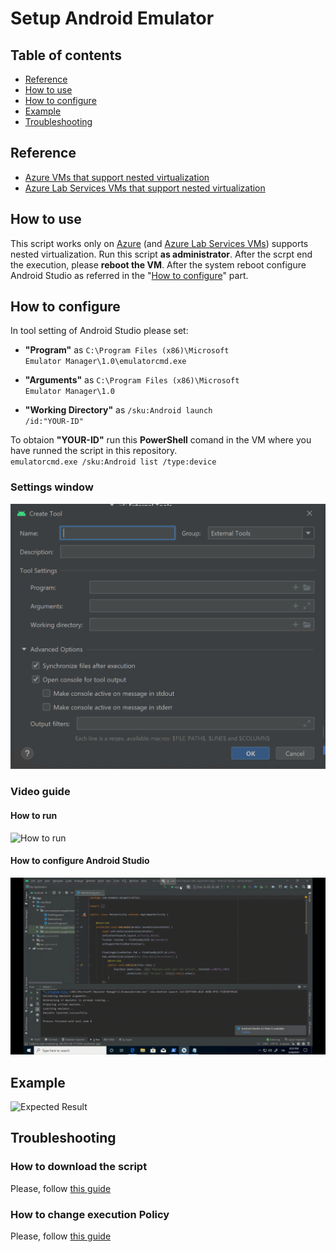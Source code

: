 # Setup Android Emulator

## Table of contents
* [Reference](https://github.com/AngelusGi/PowerShell/tree/master/Azure/Lab%20Services/Setup%20Android%20Emulator#reference)
* [How to use](https://github.com/AngelusGi/PowerShell/tree/master/Azure/Lab%20Services/Setup%20Android%20Emulator#how-to-use)
* [How to configure](https://github.com/AngelusGi/PowerShell/tree/master/Azure/Lab%20Services/Setup%20Android%20Emulator#how-to-configure)
* [Example](https://github.com/AngelusGi/PowerShell/tree/master/Azure/Lab%20Services/Setup%20Android%20Emulator#example)
* [Troubleshooting](https://github.com/AngelusGi/PowerShell/tree/master/Azure/Lab%20Services/Setup%20Android%20Emulator#troubleshooting)

## Reference
* [Azure VMs that support nested virtualization](https://azure.microsoft.com/blog/nested-virtualization-in-azure/)
* [Azure Lab Services VMs that support nested virtualization](https://docs.microsoft.com/azure/lab-services/administrator-guide#vm-sizing)


## How to use
This script works only on [Azure](https://azure.microsoft.com/blog/nested-virtualization-in-azure/) (and [Azure Lab Services VMs](https://docs.microsoft.com/azure/lab-services/administrator-guide#vm-sizing)) supports nested virtualization.
Run this script <b>as administrator</b>.
After the scrpt end the execution, please <b>reboot the VM</b>.
After the system reboot configure Android Studio as referred in the "[How to configure]()" part.


## How to configure
In tool setting of Android Studio please set: 
* <b>"Program"</b> as
<code>C:\Program Files (x86)\Microsoft Emulator Manager\1.0\emulatorcmd.exe</code>

* <b>"Arguments"</b> as
<code>C:\Program Files (x86)\Microsoft Emulator Manager\1.0</code>

* <b>"Working Directory"</b> as
<code>/sku:Android launch /id:"YOUR-ID"</code>

To obtaion <b>"YOUR-ID"</b> run this <b>PowerShell</b> comand in the VM where you have runned the script in this repository.
<br><code>emulatorcmd.exe /sku:Android list /type:device</code>

### Settings window
![Android Studio External Tools](https://raw.githubusercontent.com/AngelusGi/PowerShell/master/Azure/Lab%20Services/Setup%20Android%20Emulator/Screenshot/AndroidStudio-ExternalTools-Configuration.png)

### Video guide

#### How to run
![How to run](https://raw.githubusercontent.com/AngelusGi/PowerShell/master/Azure/Lab%20Services/Setup%20Android%20Emulator/Screenshot/How-to-run.gif)

#### How to configure Android Studio
![How to Configure Android Studio](https://raw.githubusercontent.com/AngelusGi/PowerShell/master/Azure/Lab%20Services/Setup%20Android%20Emulator/Screenshot/How-To-Configure-Android-Studio.gif)


## Example

![Expected Result](https://raw.githubusercontent.com/AngelusGi/PowerShell/master/Azure/Lab%20Services/Setup%20Android%20Emulator/Screenshot/Expected-Result.gif)


## Troubleshooting

### How to download the script
Please, follow [this guide](https://github.com/AngelusGi/PowerShell/tree/master/Others/How%20to%20download%20single%20file%20from%20GitHub)

### How to change execution Policy
Please, follow [this guide](https://github.com/AngelusGi/PowerShell/tree/master/Others/Resolve%20errors%20about%20Execution%20Policy)